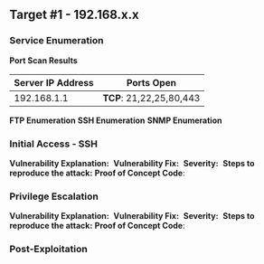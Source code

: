 
## Target #1 - 192.168.x.x

### Service Enumeration

**Port Scan Results**

| Server IP Address | Ports Open               |
| ----------------- | ------------------------ |
| 192.168.1.1       | **TCP**: 21,22,25,80,443 |

**FTP Enumeration**
**SSH Enumeration**
**SNMP Enumeration**
### Initial Access - SSH

**Vulnerability Explanation:** 
**Vulnerability Fix:** 
**Severity:** 
**Steps to reproduce the attack:**
**Proof of Concept Code**:

### Privilege Escalation 
**Vulnerability Explanation:** 
**Vulnerability Fix:** 
**Severity:** 
**Steps to reproduce the attack:**
**Proof of Concept Code**:
### Post-Exploitation

